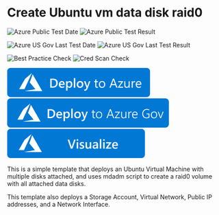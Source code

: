 # Create Ubuntu vm data disk raid0

![Azure Public Test Date](https://azurequickstartsservice.blob.core.windows.net/badges/demos/diskraid-ubuntu-vm/PublicLastTestDate.svg)
![Azure Public Test Result](https://azurequickstartsservice.blob.core.windows.net/badges/demos/diskraid-ubuntu-vm/PublicDeployment.svg)

![Azure US Gov Last Test Date](https://azurequickstartsservice.blob.core.windows.net/badges/demos/diskraid-ubuntu-vm/FairfaxLastTestDate.svg)
![Azure US Gov Last Test Result](https://azurequickstartsservice.blob.core.windows.net/badges/demos/diskraid-ubuntu-vm/FairfaxDeployment.svg)

![Best Practice Check](https://azurequickstartsservice.blob.core.windows.net/badges/demos/diskraid-ubuntu-vm/BestPracticeResult.svg)
![Cred Scan Check](https://azurequickstartsservice.blob.core.windows.net/badges/demos/diskraid-ubuntu-vm/CredScanResult.svg)

[![Deploy To Azure](https://raw.githubusercontent.com/Azure/azure-quickstart-templates/master/1-CONTRIBUTION-GUIDE/images/deploytoazure.svg?sanitize=true)](https://portal.azure.com/#create/Microsoft.Template/uri/https%3A%2F%2Fraw.githubusercontent.com%2FAzure%2Fazure-quickstart-templates%2Fmaster%2Fdemos%2Fdiskraid-ubuntu-vm%2Fazuredeploy.json)  
[![Deploy To Azure US Gov](https://raw.githubusercontent.com/Azure/azure-quickstart-templates/master/1-CONTRIBUTION-GUIDE/images/deploytoazuregov.svg?sanitize=true)](https://portal.azure.us/#create/Microsoft.Template/uri/https%3A%2F%2Fraw.githubusercontent.com%2FAzure%2Fazure-quickstart-templates%2Fmaster%2Fdemos%2Fdiskraid-ubuntu-vm%2Fazuredeploy.json)
[![Visualize](https://raw.githubusercontent.com/Azure/azure-quickstart-templates/master/1-CONTRIBUTION-GUIDE/images/visualizebutton.svg?sanitize=true)](http://armviz.io/#/?load=https%3A%2F%2Fraw.githubusercontent.com%2FAzure%2Fazure-quickstart-templates%2Fmaster%2Fdemos%2Fdiskraid-ubuntu-vm%2Fazuredeploy.json)

This is a simple template that deploys an Ubuntu Virtual Machine with multiple disks attached, and uses mdadm script to create a raid0 volume with all attached data disks.

This template also deploys a Storage Account, Virtual Network, Public IP addresses, and a Network Interface.


